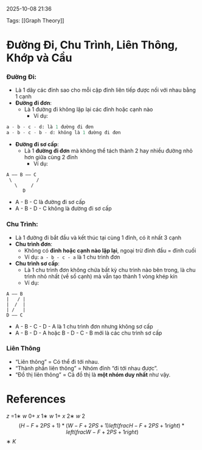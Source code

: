 2025-10-08 21:36


Tags: [[Graph Theory]]

# Đường Đi, Chu Trình, Liên Thông, Khớp và Cầu

### Đường Đi:
- Là 1 dãy các đỉnh sao cho mỗi cặp đỉnh liên tiếp được nối với nhau bằng 1 cạnh
- **Đường đi đơn**:
	- Là 1 đường đi không lặp lại các đỉnh hoặc cạnh nào
		- Ví dụ: 
``` python
a - b - c - d: là 1 đường đi đơn 
a - b - c - b - d: không là 1 đường đi đơn
```
- **Đường đi sơ cấp**:
	- Là 1 **đường đi đơn** mà không thể tách thành 2 hay nhiều đường nhỏ hơn giữa cùng 2 đỉnh
		- Ví dụ:
```
A —— B —— C
 \         /
   \     /
      D

```
- A - B - C là đường đi sơ cấp
- A - B - D - C không là đường đi sơ cấp
### Chu Trình: 
- Là 1 đường đi bắt đầu và kết thúc tại cùng 1 đỉnh, có ít nhất 3 cạnh
- **Chu trình đơn**:
	- Không có **đỉnh hoặc cạnh nào lặp lại**, ngoại trừ đỉnh đầu = đỉnh cuối 
	- Ví dụ: `a - b - c - a` là 1 chu trình đơn
- **Chu trình sơ cấp**:
	- Là 1 chu trình đơn không chứa bất kỳ chu trình nào bên trong, là chu trình nhỏ nhất (về số cạnh) mà vẫn tạo thành 1 vòng khép kín
	- Ví dụ:
```
A —— B
|   / |
|  /  |
| /   |
D —— C

```
- A - B - C - D - A là 1 chu trình đơn nhưng không sơ cấp
- A - B - D - A hoặc B - D - C - B mới là các chu trình sơ cấp
### Liên Thông
- “Liên thông” = Có thể đi tới nhau.
- “Thành phần liên thông” = Nhóm đỉnh “đi tới nhau được”.
- “Đồ thị liên thông” = Cả đồ thị là **một nhóm duy nhất** như vậy.

# References
_z_ =1∗ _w_ 0+ _x_ 1∗ _w_ 1+ _x_ 2∗ _w_ 2
$$
(H−F+2PS+1)*(W−F+2PS+1)left( frac{H - F + 2P}{S} + 1 right)*left( frac{W - F + 2P}{S} + 1 right)
$$∗ _K_